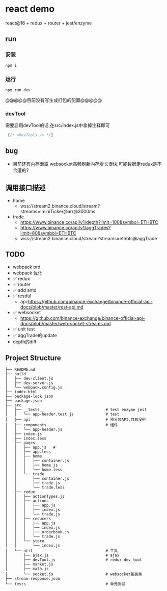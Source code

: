 # react demo

react@16 + redux + router + jest/enzyme

## run

### 安装
```
npm i
```

### 运行
```
npm run dev
```
@@@@@目前没有写生成打包的配置@@@@@


### devTool

需要启用devTool的话,在src/index.js中拿掉注释即可
```javascript
 {/* <DevTools /> */}
```

## bug
- 目前还有内存泄露 websocket高频刷新内存增长很快,可能数据走redux是不合适的?

## 调用接口描述
- home
    - wss://stream2.binance.cloud/stream?streams=!miniTicker@arr@3000ms
- trade
    - https://www.binance.co/api/v1/depth?limit=100&symbol=ETHBTC
    - https://www.binance.co/api/v1/aggTrades?limit=80&symbol=ETHBTC
    - wss://stream2.binance.cloud/stream?streams=ethbtc@aggTrade

## TODO
- webpack prd
- webpack 优化
- ✅ redux
- ✅ router
- ✅ add antd
- ✅ restful
    -  api:https://github.com/binance-exchange/binance-official-api-docs/blob/master/rest-api.md
- ✅ websocket
    - https://github.com/binance-exchange/binance-official-api-docs/blob/master/web-socket-streams.md
- ✅ unit test
- ✅ aggTrade的update
- depth的diff



## Project Structure

```
├── README.md
├── build
│   ├── dev-client.js
│   ├── dev-server.js
│   └── webpack.config.js
├── index.html
├── package-lock.json
├── package.json
├── src
│   ├── __tests__                           # test enzyme jest
│   │   └── app-header.test.js              # test
│   ├── api                                 # 预分装API,目前没封
│   ├── components                          # 组件
│   │   └── app-header.js
│   ├── index.js
│   ├── index.less
│   ├── pages
│   │   ├── app.js   # 
│   │   ├── app.less
│   │   ├── home
│   │   │   ├── container.js
│   │   │   ├── home.js
│   │   │   └── home.less
│   │   └── trade
│   │       ├── container.js
│   │       ├── trade.js
│   │       └── trade.less
│   ├── redux
│   │   ├── actionTypes.js
│   │   ├── actions
│   │   │   ├── app.js
│   │   │   ├── index.js
│   │   │   └── trade.js
│   │   ├── reducers
│   │   │   ├── app.js
│   │   │   ├── index.js
│   │   │   ├── orderbook.js
│   │   │   └── trade.js
│   │   └── store
│   │       └── index.js
│   └── util                                # 工具
│       ├── ajax.js                         # ajax
│       ├── devTool.js                      # redux dev tool
│       ├── market.js                       
│       ├── math.js
│       └── socket.js                       # websocket包装类
├── stream-response.json
└── tests                                   # 单元测试
```
